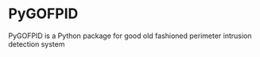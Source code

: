 # PyGOFPID
PyGOFPID is a Python package for good old fashioned perimeter intrusion detection system
